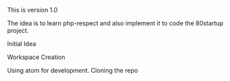 This is version 1.0

The idea is to learn php-respect and also implement it to code the 80startup project.

Initial Idea

Workspace Creation

Using atom for development.
Cloning the repo 
